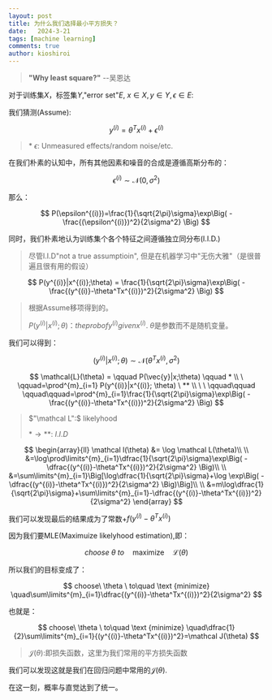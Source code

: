 ```yaml
---
layout: post
title: 为什么我们选择最小平方损失？
date:   2024-3-21
tags: [machine learning]
comments: true
author: kioshiroi
---
```

>  **&quot;Why least square?&quot;**                 --吴恩达

对于训练集$X$，标签集$Y$,"error set"$E$, $x\in X, y\in Y, \epsilon \in E$:

我们猜测(Assume):

$$
y^{(i)}=\theta^Tx^{(i)}+\epsilon^{(i)}
$$

> \* $\epsilon$: Unmeasured effects/random noise/etc.

在我们朴素的认知中，所有其他因素和噪音的合成是遵循高斯分布的：

$$
\epsilon^{(i)}\sim \mathcal N(0,\sigma^2)
$$

那么：

$$
P(\epsilon^{(i)})=\frac{1}{\sqrt{2\pi}\sigma}\exp\Big( -\frac{(\epsilon^{(i)})^2}{2\sigma^2} \Big)
$$

同时，我们朴素地认为训练集个各个特征之间遵循独立同分布(I.I.D.)

> 尽管I.I.D"not a true assumptioin", 但是在机器学习中"无伤大雅"（是很普遍且很有用的假设）

$$
P(y^{(i)}|x^{(i)};\theta) = \frac{1}{\sqrt{2\pi}\sigma}\exp\Big( -\frac{(y^{(i)}-\theta^Tx^{(i)})^2}{2\sigma^2} \Big)
$$

> 根据Assume移项得到的。
>
> $P(y^{(i)} | x^{(i)};\theta)：the prob of y^{(i)} given x^{(i)}$. $\theta$是参数而不是随机变量。

我们可以得到：

$$
(y^{(i)}|x^{(i)};\theta)\sim \mathcal N(\theta^Tx^{(i)},\sigma^2)
$$

$$
\mathcal{L}(\theta) = \qquad P(\vec{y}|x;\theta) \qquad * \\ \ \qquad=\prod^{m}_{i=1} P(y^{(i)}|x^{(i)}; \theta) \ ** \\  \ \ \qquad\qquad \qquad\qquad=\prod^{m}_{i=1}\frac{1}{\sqrt{2\pi}\sigma}\exp\Big( -\frac{(y^{(i)}-\theta^Tx^{(i)})^2}{2\sigma^2} \Big)
$$

> $"\mathcal L":$ likelyhood
>
> $*\rightarrow **:$ $I.I.D$

$$
\begin{array}{ll}
\mathcal l(\theta) &= \log \mathcal L(\theta)\\
\\
&=\log\prod\limits^{m}_{i=1}\dfrac{1}{\sqrt{2\pi}\sigma}\exp\Big( -\dfrac{(y^{(i)}-\theta^Tx^{(i)})^2}{2\sigma^2} \Big)\\
\\
&=\sum\limits^{m}_{i=1}\Big[\log\dfrac{1}{\sqrt{2\pi}\sigma}+\log \exp\Big( -\dfrac{(y^{(i)}-\theta^Tx^{(i)})^2}{2\sigma^2} \Big)\Big]\\
\\
&=m\log\dfrac{1}{\sqrt{2\pi}\sigma}+\sum\limits^{m}_{i=1}-\dfrac{(y^{(i)}-\theta^Tx^{(i)})^2}{2\sigma^2} 
\end{array}
$$

我们可以发现最后的结果成为了常数+$f(y^{(i)}-\theta^Tx^{(i)})$

因为我们要MLE(Maximuize likelyhood estimation\),即：

$$
choose\ \theta \ to\quad \text {maximize} \quad\mathcal L(\theta)
$$

所以我们的目标变成了：

$$
choose\ \theta \ to\quad \text {minimize} \quad\sum\limits^{m}_{i=1}\dfrac{(y^{(i)}-\theta^Tx^{(i)})^2}{2\sigma^2}
$$

也就是：

$$
choose\ \theta \ to\quad \text {minimize} \quad\dfrac{1}{2}\sum\limits^{m}_{i=1}{(y^{(i)}-\theta^Tx^{(i)})^2}=\mathcal J(\theta)
$$

> $\mathcal J(\theta):$即损失函数，这里为我们常用的平方损失函数

我们可以发现这就是我们在回归问题中常用的$\mathcal J(\theta)$.

在这一刻，概率与直觉达到了统一。

‍
